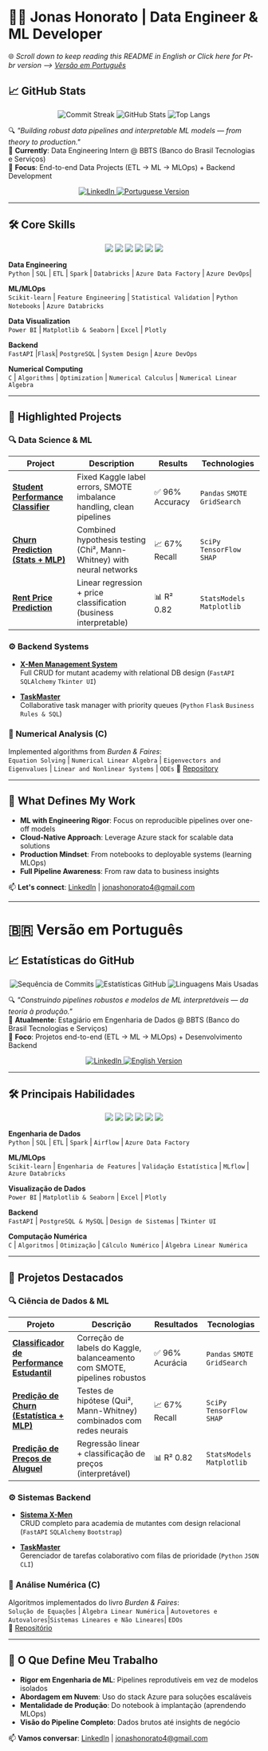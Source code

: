 # 👨‍💻 Jonas Honorato | Data Engineer & ML Developer

🌐 *Scroll down to keep reading this README in English or Click here for Pt-br version --> [Versão em Português](https://github.com/JonasMelo21/#-vers%C3%A3o-em-portugu%C3%AAs)*  

## 📈 GitHub Stats
<p align="center">
  <img src="https://github-readme-streak-stats.herokuapp.com/?user=JonasMelo21&theme=github-dark-blue" alt="Commit Streak"/>
  <img src="https://github-readme-stats.vercel.app/api?username=JonasMelo21&show_icons=true&theme=github_dark" alt="GitHub Stats"/>
  <img src="https://github-readme-stats.vercel.app/api/top-langs/?username=JonasMelo21&layout=compact&theme=github_dark&hide=html,css" alt="Top Langs"/>
</p>

🔍 *"Building robust data pipelines and interpretable ML models — from theory to production."*  
📌 **Currently**: Data Engineering Intern @ BBTS (Banco do Brasil Tecnologias e Serviços)  
🌱 **Focus**: End-to-end Data Projects (ETL → ML → MLOps) + Backend Development  

<p align="center">
  <a href="https://www.linkedin.com/in/jonas-honorato-melo/" target="_blank">
    <img src="https://img.shields.io/badge/Connect%20on-LinkedIn-0A66C2?style=for-the-badge&logo=linkedin&logoColor=white" alt="LinkedIn"/>
  </a>
  <a href="https://www.linkedin.com/in/jonas-honorato-melo/" target="_blank"> <!-- ADICIONE SEU LINK AQUI -->
    <img src="https://img.shields.io/badge/View%20Portuguese%20Version-FF5722?style=for-the-badge&logo=google-translate&logoColor=white" alt="Portuguese Version"/>
  </a>
</p>

---

## 🛠️ Core Skills  
<p align="center">
  <img src="https://img.shields.io/badge/Microsoft_Azure-0089D6?style=for-the-badge&logo=microsoft-azure&logoColor=white"/>
  <img src="https://img.shields.io/badge/Azure_Data_Factory-0089D6?style=for-the-badge&logo=azure-data-factory&logoColor=white"/>
  <img src="https://img.shields.io/badge/Azure_Databricks-FF6C37?style=for-the-badge&logo=azure-databricks&logoColor=white"/>
  <img src="https://img.shields.io/badge/Azure_DevOps-0078D7?style=for-the-badge&logo=azure-devops&logoColor=white"/>
  <img src="https://img.shields.io/badge/Power_BI-F2C811?style=for-the-badge&logo=power-bi&logoColor=black"/>
  <img src="https://img.shields.io/badge/Microsoft_Excel-217346?style=for-the-badge&logo=microsoft-excel&logoColor=white"/>
</p>

**Data Engineering**  
`Python` | `SQL` | `ETL` | `Spark` | `Databricks` | `Azure Data Factory` | `Azure DevOps`|

**ML/MLOps**  
`Scikit-learn` | `Feature Engineering` | `Statistical Validation` | `Python Notebooks` | `Azure Databricks`  

**Data Visualization**  
`Power BI` | `Matplotlib & Seaborn` | `Excel` | `Plotly`  

**Backend**  
`FastAPI` |`Flask`| `PostgreSQL` | `System Design` | `Azure DevOps`  

**Numerical Computing**  
`C` | `Algorithms` | `Optimization` | `Numerical Calculus` | `Numerical Linear Algebra`  

---

## 🚀 Highlighted Projects

### 🔍 Data Science & ML
| Project | Description | Results | Technologies |
|---------|-------------|---------|--------------|
| **[Student Performance Classifier](https://github.com/JonasMelo21/Data_Science_Studies#-project-01-student-performance-classification-1)** | Fixed Kaggle label errors, SMOTE imbalance handling, clean pipelines | ✅ 96% Accuracy | `Pandas` `SMOTE` `GridSearch` |
| **[Churn Prediction (Stats + MLP)](https://github.com/JonasMelo21/Data_Science_Studies#-project-02-churn-prediction-with-eda-statistical-tests--neural-networks)** | Combined hypothesis testing (Chi², Mann-Whitney) with neural networks | 📈 67% Recall | `SciPy` `TensorFlow` `SHAP` |
| **[Rent Price Prediction](https://github.com/JonasMelo21/Data_Science_Studies#-project-03-rent-price-prediction-with-regression--classification)** | Linear regression + price classification (business interpretable) | 📊 R² 0.82 | `StatsModels` `Matplotlib` |

### ⚙️ Backend Systems
- **[X-Men Management System](https://github.com/JonasMelo21/Sistema-X-Men)**  
  Full CRUD for mutant academy with relational DB design (`FastAPI` `SQLAlchemy` `Tkinter UI`)

- **[TaskMaster](https://github.com/JonasMelo21/TaskMaster)**  
  Collaborative task manager with priority queues (`Python` `Flask` `Business Rules & SQL`)

### 📐 Numerical Analysis (C)
Implemented algorithms from *Burden & Faires*:  
`Equation Solving` | `Numerical Linear Algebra` | `Eigenvectors and Eigenvalues` | `Linear and Nonlinear Systems` | `ODEs` 
🔗 [Repository](https://github.com/JonasMelo21/Numerical-Analysis-Studies)

---

## 🌟 What Defines My Work
- **ML with Engineering Rigor**: Focus on reproducible pipelines over one-off models  
- **Cloud-Native Approach**: Leverage Azure stack for scalable data solutions  
- **Production Mindset**: From notebooks to deployable systems (learning MLOps)  
- **Full Pipeline Awareness**: From raw data to business insights  

📫 **Let's connect**: [LinkedIn](https://www.linkedin.com/in/jonas-honorato-melo/) | jonashonorato4@gmail.com  

---

# 🇧🇷 Versão em Português

## 📈 Estatísticas do GitHub
<p align="center">
  <img src="https://github-readme-streak-stats.herokuapp.com/?user=JonasMelo21&theme=github-dark-blue" alt="Sequência de Commits"/>
  <img src="https://github-readme-stats.vercel.app/api?username=JonasMelo21&show_icons=true&theme=github_dark" alt="Estatísticas GitHub"/>
  <img src="https://github-readme-stats.vercel.app/api/top-langs/?username=JonasMelo21&layout=compact&theme=github_dark&hide=html,css" alt="Linguagens Mais Usadas"/>
</p>

🔍 *"Construindo pipelines robustos e modelos de ML interpretáveis — da teoria à produção."*  
📌 **Atualmente**: Estagiário em Engenharia de Dados @ BBTS (Banco do Brasil Tecnologias e Serviços)  
🌱 **Foco**: Projetos end-to-end (ETL → ML → MLOps) + Desenvolvimento Backend  

<p align="center">
  <a href="https://www.linkedin.com/in/jonas-honorato-melo/" target="_blank">
    <img src="https://img.shields.io/badge/Conectar-LinkedIn-0A66C2?style=for-the-badge&logo=linkedin&logoColor=white" alt="LinkedIn"/>
  </a>
  <a href="" target="_blank"> <!-- ADICIONE SEU LINK AQUI -->
    <img src="https://img.shields.io/badge/Ver%20Versão%20Inglês-4285F4?style=for-the-badge&logo=google-translate&logoColor=white" alt="English Version"/>
  </a>
</p>

---

## 🛠️ Principais Habilidades  
<p align="center">
  <img src="https://img.shields.io/badge/Microsoft_Azure-0089D6?style=for-the-badge&logo=microsoft-azure&logoColor=white"/>
  <img src="https://img.shields.io/badge/Azure_Data_Factory-0089D6?style=for-the-badge&logo=azure-data-factory&logoColor=white"/>
  <img src="https://img.shields.io/badge/Azure_Databricks-FF6C37?style=for-the-badge&logo=azure-databricks&logoColor=white"/>
  <img src="https://img.shields.io/badge/Azure_DevOps-0078D7?style=for-the-badge&logo=azure-devops&logoColor=white"/>
  <img src="https://img.shields.io/badge/Power_BI-F2C811?style=for-the-badge&logo=power-bi&logoColor=black"/>
  <img src="https://img.shields.io/badge/Microsoft_Excel-217346?style=for-the-badge&logo=microsoft-excel&logoColor=white"/>
</p>

**Engenharia de Dados**  
`Python` | `SQL` | `ETL` | `Spark` | `Airflow` | `Azure Data Factory`  

**ML/MLOps**  
`Scikit-learn` | `Engenharia de Features` | `Validação Estatística` | `MLflow` | `Azure Databricks`  

**Visualização de Dados**  
`Power BI` | `Matplotlib & Seaborn` | `Excel` | `Plotly`  

**Backend**  
`FastAPI` | `PostgreSQL & MySQL` | `Design de Sistemas` | `Tkinter UI`  

**Computação Numérica**  
`C` | `Algoritmos` | `Otimização` | `Cálculo Numérico` | `Álgebra Linear Numérica`  

---

## 🚀 Projetos Destacados

### 🔍 Ciência de Dados & ML
| Projeto | Descrição | Resultados | Tecnologias |
|---------|-----------|------------|-------------|
| **[Classificador de Performance Estudantil](https://github.com/JonasMelo21/Data_Science_Studies#-projeto-01-classifica%C3%A7%C3%A3o-da-performance-de-estudantes-1)** | Correção de labels do Kaggle, balanceamento com SMOTE, pipelines robustos | ✅ 96% Acurácia | `Pandas` `SMOTE` `GridSearch` |
| **[Predição de Churn (Estatística + MLP)](https://github.com/JonasMelo21/Data_Science_Studies#-projeto-02-previs%C3%A3o-de-churn-com-eda-testes-estat%C3%ADsticos-e-rede-neural)** | Testes de hipótese (Qui², Mann-Whitney) combinados com redes neurais | 📈 67% Recall | `SciPy` `TensorFlow` `SHAP` |
| **[Predição de Preços de Aluguel](https://github.com/JonasMelo21/Data_Science_Studies#-projeto-03-previs%C3%A3o-de-aluguel-com-regress%C3%A3o-linear-e-classifica%C3%A7%C3%A3o)** | Regressão linear + classificação de preços (interpretável) | 📊 R² 0.82 | `StatsModels` `Matplotlib` |

### ⚙️ Sistemas Backend
- **[Sistema X-Men](https://github.com/JonasMelo21/Sistema-X-Men)**  
  CRUD completo para academia de mutantes com design relacional (`FastAPI` `SQLAlchemy` `Bootstrap`)

- **[TaskMaster](https://github.com/JonasMelo21/TaskMaster)**  
  Gerenciador de tarefas colaborativo com filas de prioridade (`Python` `JSON` `CLI`)

### 📐 Análise Numérica (C)
Algoritmos implementados do livro *Burden & Faires*:  
`Solução de Equações` | `Álgebra Linear Numérica` | `Autovetores e Autovalores`|`Sistemas Lineares e Não Lineares`| `EDOs`  
🔗 [Repositório](https://github.com/JonasMelo21/Numerical-Analysis-Studies)

---

## 🌟 O Que Define Meu Trabalho
- **Rigor em Engenharia de ML**: Pipelines reprodutíveis em vez de modelos isolados  
- **Abordagem em Nuvem**: Uso do stack Azure para soluções escaláveis  
- **Mentalidade de Produção**: Do notebook à implantação (aprendendo MLOps)  
- **Visão do Pipeline Completo**: Dados brutos até insights de negócio  

📫 **Vamos conversar**: [LinkedIn](https://www.linkedin.com/in/jonas-honorato-melo/) | jonashonorato4@gmail.com  

